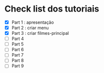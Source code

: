 # Check list dos tutoriais

- [x] Part 1 : apresentação
- [x] Part 2 : criar menu
- [x] Part 3 : criar filmes-principal
- [ ] Part 4
- [ ] Part 5
- [ ] Part 6
- [ ] Part 7
- [ ] Part 8
- [ ] Part 9

